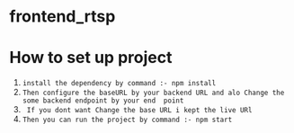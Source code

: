 # frontend_rtsp

# How to set up project
1. `install the dependency by command :- npm install`
2. ` Then configure the baseURL by your backend URL and alo Change the some backend endpoint by your end  point `
3.  ` If you dont want Change the base URL i kept the live URl`
4. ` Then you can run the project by command :- npm start `
